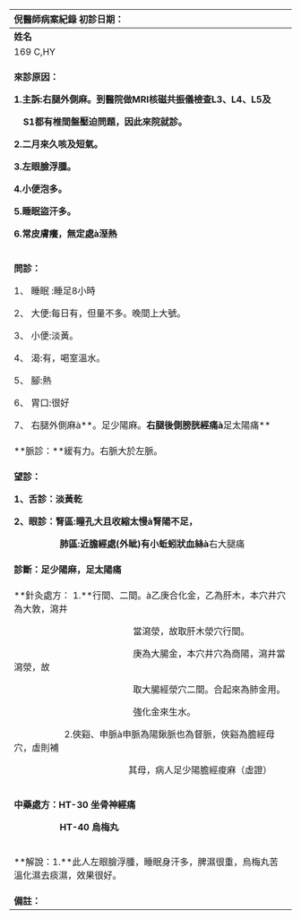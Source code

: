 ﻿|**倪醫師病案紀錄**     初診日期：|
| :- |
|**姓名**|**性別：**|**年齡及體型**|**來診日期：**|
|169 C,HY|M|中型|05/13/2008|
|<p>**來診原因：**</p><p>**1.**主訴:**右腿外側麻**。到醫院做MRI核磁共振儀檢查L3、L4、L5及</p><p>`  `S1都有椎間盤壓迫問題，因此來院就診。</p><p>**2**.二月來久咳及短氣。</p><p>**3**.左眼臉浮腫。</p><p>4\.小便泡多。</p><p>5\.睡眠盜汗多。</p><p>6\.常皮膚癢，無定處à**溼熱**</p>|
|<p>**問診：**</p><p>1、 睡眠 :睡足8小時</p><p>2、 大便:每日有，但量不多。晚間上大號。</p><p>3、 小便:淡黃。</p><p>4、 渴:有，喝室溫水。</p><p>5、 腳:熱</p><p>6、 胃口:很好</p><p>7、 右腿外側麻à**。足少陽麻。**右腿後側膀胱經痛à**足太陽痛**</p>|
|**脈診：**緩有力。右脈大於左脈。|
|<p>**望診：**</p><p>**1、舌診：**淡黃乾</p><p>**2、眼診：**腎區**:**瞳孔大且收縮太慢à**腎陽不足**，</p><p>`          `肺區:近膽經處(外眦)有小蚯蚓狀血絲à**右大腿痛**</p>|
|**診斷：足少陽麻，足太陽痛** |
|<p>**針灸處方： 1.**行間、二間。à乙庚合化金，乙為肝木，本穴井穴為大敦，瀉井</p><p>`                          `當瀉滎，故取肝木滎穴行間。</p><p>`                          `庚為大腸金，本穴井穴為商陽，瀉井當瀉滎，故</p><p>`                          `取大腸經滎穴二間。合起來為肺金用。</p><p>`                          `強化金來生水。</p><p>`           `2.俠谿、申脈à申脈為陽鍬脈也為督脈，俠谿為膽經母穴，虛則補   </p><p>`                         `其母，病人足少陽膽經痠麻（虛證）</p>|
|<p>**中藥處方：HT-30 坐骨神經痛**</p><p>`          `**HT-40  烏梅丸**</p>|
|<p>**解說：1.**此人左眼臉浮腫，睡眠身汗多，脾濕很重，烏梅丸苦溫化濕去痰濕，效果很好。</p><p>   </p>|
|**備註：**|

